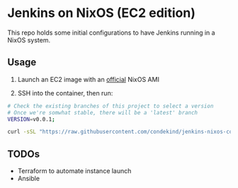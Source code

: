 # Jenkins on NixOS (EC2 edition)

This repo holds some initial configurations to have Jenkins running in a NixOS system.

## Usage

1. Launch an EC2 image with an [official](https://nixos.github.io/amis/) NixOS AMI

2. SSH into the container, then run:

```bash
# Check the existing branches of this project to select a version
# Once we're somwhat stable, there will be a 'latest' branch
VERSION=v0.0.1;

curl -sSL "https://raw.githubusercontent.com/condekind/jenkins-nixos-config/refs/heads/${VERSION}/bootstrap.bash" | bash
```

## TODOs

- Terraform to automate instance launch
- Ansible
